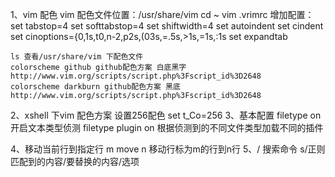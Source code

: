 1、vim 配色
	vim 配色文件位置：/usr/share/vim 
	cd ~ 
	vim .vrimrc
	增加配置：  
    set tabstop=4
    set softtabstop=4
    set shiftwidth=4
    set autoindent
    set cindent
    set cinoptions={0,1s,t0,n-2,p2s,(03s,=.5s,>1s,=1s,:1s
    set expandtab
    
    ls 查看/usr/share/vim 下配色文件
    colorscheme github github配色方案 白底黑字 http://www.vim.org/scripts/script.php%3Fscript_id%3D2648
    colorscheme darkburn github配色方案 黑底 http://www.vim.org/scripts/script.php%3Fscript_id%3D2648


2、xshell 下vim 配色方案
    设置256配色 set t_Co=256
3、基本配置
    filetype on 开启文本类型侦测
    filetype plugin on 根据侦测到的不同文件类型加载不同的插件
    
4、移动当前行到指定行 m move n 移动行标为m的行到n行
5、/ 搜索命令 s/正则匹配到的内容/要替换的内容/选项
